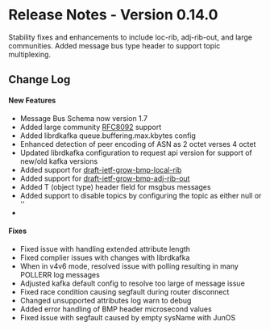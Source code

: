 Release Notes - Version 0.14.0
==============================
Stability fixes and enhancements to include loc-rib, adj-rib-out, and large communities. Added message
bus type header to support topic multiplexing.  


Change Log
----------------

#### New Features

* Message Bus Schema now version 1.7
* Added large community [RFC8092](https://tools.ietf.org/html/rfc8092) support
* Added librdkafka queue.buffering.max.kbytes config
* Enhanced detection of peer encoding of ASN as 2 octet verses 4 octet
* Updated librdkafka configuration to request api version for 
  support of new/old kafka versions
* Added support for [draft-ietf-grow-bmp-local-rib](https://tools.ietf.org/html/draft-ietf-grow-bmp-local-rib-01)
* Added support for [draft-ietf-grow-bmp-adj-rib-out](https://tools.ietf.org/html/draft-ietf-grow-bmp-adj-rib-out-01)
* Added T (object type) header field for msgbus messages
* Added support to disable topics by configuring the topic as either null or ''
* 

#### Fixes

* Fixed issue with handling extended attribute length
* Fixed complier issues with changes with librdkafka
* When in v4v6 mode, resolved issue with polling resulting in many POLLERR log messages
* Adjusted kafka default config to resolve too large of message issue
* Fixed race condition causing segfault during router disconnect
* Changed unsupported attributes log warn to debug
* Added error handling of BMP header microsecond values
* Fixed issue with segfault caused by empty sysName with JunOS


